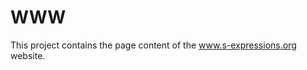 <!-- This file is part of the 'WWW' project.
     Copyright 2021 The S-expressions organization <contact@s-expressions.org> 
     SPDX-License-Identifier: ISC
-->
# WWW

This project contains the page content of the www.s-expressions.org website.
